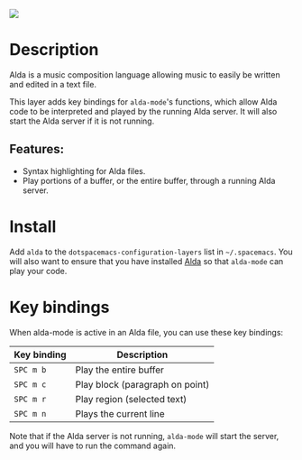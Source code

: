 ![](img/alda.png)

Description
===========

Alda is a music composition language allowing music to easily be written
and edited in a text file.

This layer adds key bindings for `alda-mode`'s functions, which allow
Alda code to be interpreted and played by the running Alda server. It
will also start the Alda server if it is not running.

Features:
---------

-   Syntax highlighting for Alda files.
-   Play portions of a buffer, or the entire buffer, through a running
    Alda server.

Install
=======

Add `alda` to the `dotspacemacs-configuration-layers` list in
`~/.spacemacs`. You will also want to ensure that you have installed
[Alda](https://github.com/alda-lang/alda/releases) so that `alda-mode`
can play your code.

Key bindings
============

When alda-mode is active in an Alda file, you can use these key
bindings:

| Key binding | Description                     |
|-------------|---------------------------------|
| `SPC m b`   | Play the entire buffer          |
| `SPC m c`   | Play block (paragraph on point) |
| `SPC m r`   | Play region (selected text)     |
| `SPC m n`   | Plays the current line          |

Note that if the Alda server is not running, `alda-mode` will start the
server, and you will have to run the command again.
